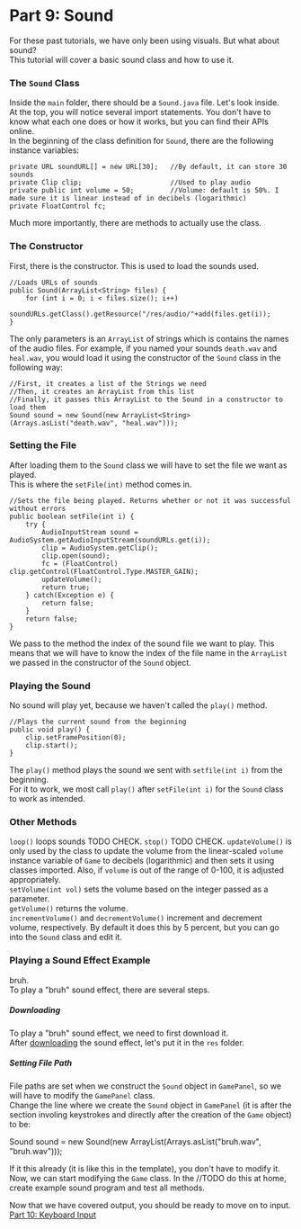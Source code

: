 # Part 9: Sound

For these past tutorials, we have only been using visuals. But what about sound?  
This tutorial will cover a basic sound class and how to use it.  

### The `Sound` Class

Inside the `main` folder, there should be a `Sound.java` file. Let's look inside.  
At the top, you will notice several import statements. You don't have to know what each one does or how it works, but you can find their APIs online.  
In the beginning of the class definition for `Sound`, there are the following instance variables:  
  
    private URL soundURL[] = new URL[30];   //By default, it can store 30 sounds
    private Clip clip;                      //Used to play audio
    private public int volume = 50;         //Volume: default is 50%. I made sure it is linear instead of in decibels (logarithmic)
    private FloatControl fc; 
  
Much more importantly, there are methods to actually use the class.  

### The Constructor

First, there is the constructor. This is used to load the sounds used.  

    //Loads URLs of sounds
    public Sound(ArrayList<String> files) {
        for (int i = 0; i < files.size(); i++)
            soundURLs.getClass().getResource("/res/audio/"+add(files.get(i));
    }
    
The only parameters is an `ArrayList` of strings which is contains the names of the audio files. For example, if you named your sounds `death.wav` and `heal.wav`, you would load it using the constructor of the `Sound` class in the following way:
    
    //First, it creates a list of the Strings we need
    //Then, it creates an ArrayList from this list
    //Finally, it passes this ArrayList to the Sound in a constructor to load them
    Sound sound = new Sound(new ArrayList<String>(Arrays.asList("death.wav", "heal.wav")));
  
### Setting the File

After loading them to the `Sound` class we will have to set the file we want as played.  
This is where the `setFile(int)` method comes in.  

    //Sets the file being played. Returns whether or not it was successful without errors
    public boolean setFile(int i) {
        try {
            AudioInputStream sound = AudioSystem.getAudioInputStream(soundURLs.get(i));
            clip = AudioSystem.getClip();
            clip.open(sound);
            fc = (FloatControl) clip.getControl(FloatControl.Type.MASTER_GAIN);
            updateVolume();
            return true;
        } catch(Exception e) {
            return false;
        }
        return false;
    }
    
We pass to the method the index of the sound file we want to play. This means that we will have to know the index of the file name in the `ArrayList` we passed in the constructor of the `Sound` object.   
### Playing the Sound

No sound will play yet, because we haven't called the `play()` method.  

    //Plays the current sound from the beginning
    public void play() {
        clip.setFramePosition(0);
        clip.start();
    }

The `play()` method plays the sound we sent with `setfile(int i)` from the beginning.  
For it to work, we most call `play()` after `setFile(int i)` for the `Sound` class to work as intended.  

### Other Methods

`loop()` loops sounds TODO CHECK. 
`stop()` TODO CHECK. 
`updateVolume()` is only used by the class to update the volume from the linear-scaled `volume` instance variable of `Game` to decibels (logarithmic) and then sets it using classes imported. Also, if `volume` is out of the range of 0-100, it is adjusted appropriately.  
`setVolume(int vol)` sets the volume based on the integer passed as a parameter.  
`getVolume()` returns the volume.  
`incrementVolume()` and `decrementVolume()` increment and decrement volume, respectively. By default it does this by 5 percent, but you can go into the `Sound` class and edit it.  

### Playing a Sound Effect Example

bruh.  
To play a "bruh" sound effect, there are several steps.  

##### Downloading

To play a "bruh" sound effect, we need to first download it.  
After [downloading](https://github.com/Motirock/An-Introduction-To-Java-Graphics/blob/main/Resources/Audio%20Files/bruh.wav) the sound effect, let's put it in the `res` folder.  

##### Setting File Path

File paths are set when we construct the `Sound` object in `GamePanel`, so we will have to modify the `GamePanel` class.  
Change the line where we create the `Sound` object in `GamePanel` (it is after the section involing keystrokes and directly after the creation of the `Game` object) to be:

  Sound sound = new Sound(new ArrayList<String>(Arrays.asList("bruh.wav", "bruh.wav")));
  
If it this already (it is like this in the template), you don't have to modify it.  
Now, we can start modifying the `Game` class. 
In the //TODO do this at home, create example sound program and test all methods.
  

Now that we have covered output, you should be ready to move on to input.  
[Part 10: Keyboard Input](https://github.com/Motirock/An-Introduction-To-Java-Graphics/tree/main/Part%201/1.10?scrlybrkr=efa11cf5)
